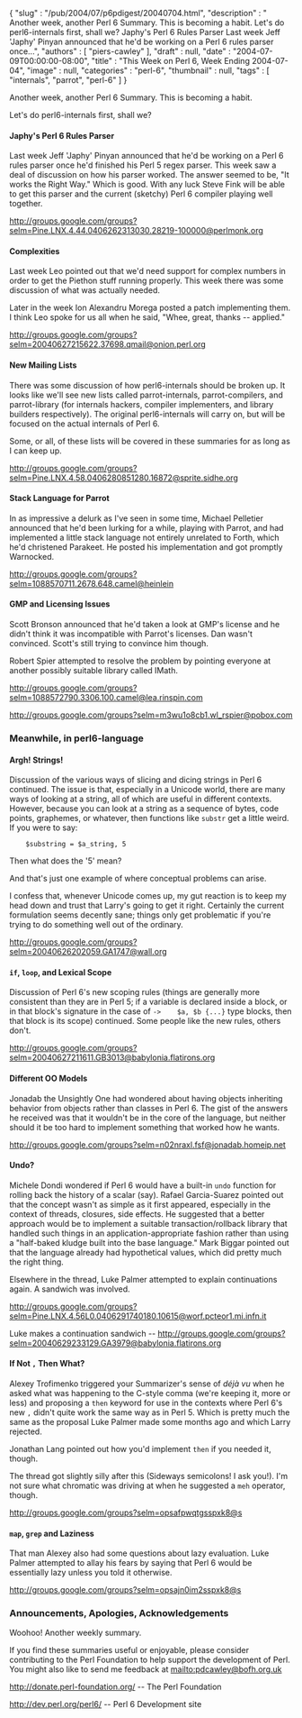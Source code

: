 {
   "slug" : "/pub/2004/07/p6pdigest/20040704.html",
   "description" : " Another week, another Perl 6 Summary. This is becoming a habit. Let's do perl6-internals first, shall we? Japhy's Perl 6 Rules Parser Last week Jeff 'Japhy' Pinyan announced that he'd be working on a Perl 6 rules parser once...",
   "authors" : [
      "piers-cawley"
   ],
   "draft" : null,
   "date" : "2004-07-09T00:00:00-08:00",
   "title" : "This Week on Perl 6, Week Ending 2004-07-04",
   "image" : null,
   "categories" : "perl-6",
   "thumbnail" : null,
   "tags" : [
      "internals",
      "parrot",
      "perl-6"
   ]
}



Another week, another Perl 6 Summary. This is becoming a habit.

Let's do perl6-internals first, shall we?

#### <span id="Japhy's_Perl_6_rules_parser">Japhy's Perl 6 Rules Parser</span>

Last week Jeff 'Japhy' Pinyan announced that he'd be working on a Perl 6 rules parser once he'd finished his Perl 5 regex parser. This week saw a deal of discussion on how his parser worked. The answer seemed to be, "It works the Right Way." Which is good. With any luck Steve Fink will be able to get this parser and the current (sketchy) Perl 6 compiler playing well together.

<http://groups.google.com/groups?selm=Pine.LNX.4.44.0406262313030.28219-100000@perlmonk.org>

#### <span id="Complexities">Complexities</span>

Last week Leo pointed out that we'd need support for complex numbers in order to get the Piethon stuff running properly. This week there was some discussion of what was actually needed.

Later in the week Ion Alexandru Morega posted a patch implementing them. I think Leo spoke for us all when he said, "Whee, great, thanks -- applied."

<http://groups.google.com/groups?selm=20040627215622.37698.qmail@onion.perl.org>

#### <span id="New_mailing_lists">New Mailing Lists</span>

There was some discussion of how perl6-internals should be broken up. It looks like we'll see new lists called parrot-internals, parrot-compilers, and parrot-library (for internals hackers, compiler implementers, and library builders respectively). The original perl6-internals will carry on, but will be focused on the actual internals of Perl 6.

Some, or all, of these lists will be covered in these summaries for as long as I can keep up.

<http://groups.google.com/groups?selm=Pine.LNX.4.58.0406280851280.16872@sprite.sidhe.org>

#### <span id="Stack_language_for_Parrot">Stack Language for Parrot</span>

In as impressive a delurk as I've seen in some time, Michael Pelletier announced that he'd been lurking for a while, playing with Parrot, and had implemented a little stack language not entirely unrelated to Forth, which he'd christened Parakeet. He posted his implementation and got promptly Warnocked.

<http://groups.google.com/groups?selm=1088570711.2678.648.camel@heinlein>

#### <span id="GMP_and_licensing_issues">GMP and Licensing Issues</span>

Scott Bronson announced that he'd taken a look at GMP's license and he didn't think it was incompatible with Parrot's licenses. Dan wasn't convinced. Scott's still trying to convince him though.

Robert Spier attempted to resolve the problem by pointing everyone at another possibly suitable library called IMath.

<http://groups.google.com/groups?selm=1088572790.3306.100.camel@lea.rinspin.com>

<http://groups.google.com/groups?selm=m3wu1o8cb1.wl_rspier@pobox.com>

### <span id="Meanwhile,_in_perl6-language">Meanwhile, in perl6-language</span>

#### <span id="Argh!_Strings!">Argh! Strings!</span>

Discussion of the various ways of slicing and dicing strings in Perl 6 continued. The issue is that, especially in a Unicode world, there are many ways of looking at a string, all of which are useful in different contexts. However, because you can look at a string as a sequence of bytes, code points, graphemes, or whatever, then functions like `substr` get a little weird. If you were to say:

        $substring = $a_string, 5

Then what does the '5' mean?

And that's just one example of where conceptual problems can arise.

I confess that, whenever Unicode comes up, my gut reaction is to keep my head down and trust that Larry's going to get it right. Certainly the current formulation seems decently sane; things only get problematic if you're trying to do something well out of the ordinary.

<http://groups.google.com/groups?selm=20040626202059.GA1747@wall.org>

#### <span id="if,_loop,_and_lexical_scope">`if`, `loop`, and Lexical Scope</span>

Discussion of Perl 6's new scoping rules (things are generally more consistent than they are in Perl 5; if a variable is declared inside a block, or in that block's signature in the case of `->    $a, $b {...}` type blocks, then that block is its scope) continued. Some people like the new rules, others don't.

<http://groups.google.com/groups?selm=20040627211611.GB3013@babylonia.flatirons.org>

#### <span id="Different_OO_models">Different OO Models</span>

Jonadab the Unsightly One had wondered about having objects inheriting behavior from objects rather than classes in Perl 6. The gist of the answers he received was that it wouldn't be in the core of the language, but neither should it be too hard to implement something that worked how he wants.

<http://groups.google.com/groups?selm=n02nraxl.fsf@jonadab.homeip.net>

#### <span id="Undo?">Undo?</span>

Michele Dondi wondered if Perl 6 would have a built-in `undo` function for rolling back the history of a scalar (say). Rafael Garcia-Suarez pointed out that the concept wasn't as simple as it first appeared, especially in the context of threads, closures, side effects. He suggested that a better approach would be to implement a suitable transaction/rollback library that handled such things in an application-appropriate fashion rather than using a "half-baked kludge built into the base language." Mark Biggar pointed out that the language already had hypothetical values, which did pretty much the right thing.

Elsewhere in the thread, Luke Palmer attempted to explain continuations again. A sandwich was involved.

<http://groups.google.com/groups?selm=Pine.LNX.4.56L0.0406291740180.10615@worf.pcteor1.mi.infn.it>

Luke makes a continuation sandwich --
<http://groups.google.com/groups?selm=20040629233129.GA3979@babylonia.flatirons.org>

#### <span id="If_not_,_then_what">If Not `,` Then What?</span>

Alexey Trofimenko triggered your Summarizer's sense of *déjà vu* when he asked what was happening to the C-style comma (we're keeping it, more or less) and proposing a `then` keyword for use in the contexts where Perl 6's new `,` didn't quite work the same way as in Perl 5. Which is pretty much the same as the proposal Luke Palmer made some months ago and which Larry rejected.

Jonathan Lang pointed out how you'd implement `then` if you needed it, though.

The thread got slightly silly after this (Sideways semicolons! I ask you!). I'm not sure what chromatic was driving at when he suggested a `meh` operator, though.

<http://groups.google.com/groups?selm=opsafpwqtgsspxk8@s>

#### <span id="map,_grep_and_laziness">`map`, `grep` and Laziness</span>

That man Alexey also had some questions about lazy evaluation. Luke Palmer attempted to allay his fears by saying that Perl 6 would be essentially lazy unless you told it otherwise.

<http://groups.google.com/groups?selm=opsajn0im2sspxk8@s>

### <span id="Announcements,_Apologies,_Acknowledgements">Announcements, Apologies, Acknowledgements</span>

Woohoo! Another weekly summary.

If you find these summaries useful or enjoyable, please consider contributing to the Perl Foundation to help support the development of Perl. You might also like to send me feedback at [mailto:pdcawley@bofh.org.uk](mailto:pdcawley@bofh.org.uk)

<http://donate.perl-foundation.org/> -- The Perl Foundation

<http://dev.perl.org/perl6/> -- Perl 6 Development site
